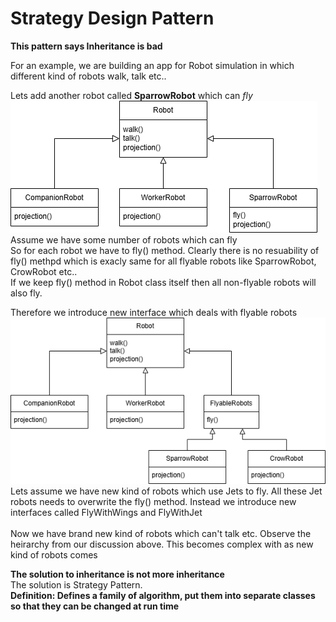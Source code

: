# Strategy Design Pattern  
**This pattern says Inheritance is bad**  

For an example, we are building an app for Robot simulation in which different kind of robots walk, talk etc..  

Lets add another robot called **SparrowRobot** which can *fly*  
<img src="images/robot.drawio.png" />  
Assume we have some number of robots which can fly  
So for each robot we have to fly() method. Clearly there is no resuability of fly() methpd which is exacly same for all flyable robots like SparrowRobot, CrowRobot etc..  
If we keep fly() method in Robot class itself then all non-flyable robots will also fly.  

Therefore we introduce new interface which deals with flyable robots  
<img src="images/robot-flyable.png" />  
Lets assume we have new kind of robots which use Jets to fly. All these Jet robots needs to overwrite the fly() method. Instead we introduce new interfaces called FlyWithWings and FlyWithJet  
<imag src="images/robots-heirarchy.jpg" />  
Now we have brand new kind of robots which can't talk etc.
Observe the heirarchy from our discussion above. This becomes complex with as new kind of robots comes  

**The solution to inheritance is not more inheritance**  
The solution is Strategy Pattern.  
**Definition: Defines a family of algorithm, put them into separate classes so that they can be changed at run time**



